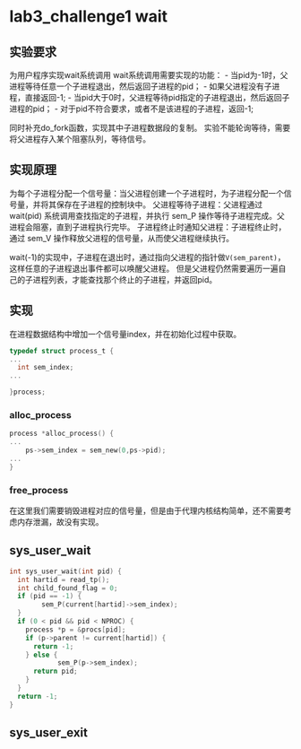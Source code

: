 # lab3_challenge1 wait

## 实验要求
为用户程序实现wait系统调用
wait系统调用需要实现的功能：
    - 当pid为-1时，父进程等待任意一个子进程退出，然后返回子进程的pid；
    - 如果父进程没有子进程，直接返回-1;
    - 当pid大于0时，父进程等待pid指定的子进程退出，然后返回子进程的pid；
    - 对于pid不符合要求，或者不是该进程的子进程，返回-1;

同时补充do_fork函数，实现其中子进程数据段的复制。
实验不能轮询等待，需要将父进程存入某个阻塞队列，等待信号。

## 实现原理
为每个子进程分配一个信号量：当父进程创建一个子进程时，为子进程分配一个信号量，并将其保存在子进程的控制块中。
父进程等待子进程：父进程通过 wait(pid) 系统调用查找指定的子进程，并执行 sem_P 操作等待子进程完成。父进程会阻塞，直到子进程执行完毕。
子进程终止时通知父进程：子进程终止时，通过 sem_V 操作释放父进程的信号量，从而使父进程继续执行。


wait(-1)的实现中，子进程在退出时，通过指向父进程的指针做`V(sem_parent)`，这样任意的子进程退出事件都可以唤醒父进程。
但是父进程仍然需要遍历一遍自己的子进程列表，才能查找那个终止的子进程，并返回pid。

## 实现

在进程数据结构中增加一个信号量index，并在初始化过程中获取。

```c
typedef struct process_t {
...
  int sem_index;
...

}process;
```

### alloc_process
```c
process *alloc_process() {
...
	ps->sem_index = sem_new(0,ps->pid);
...
}
```

### free_process
在这里我们需要销毁进程对应的信号量，但是由于代理内核结构简单，还不需要考虑内存泄漏，故没有实现。

## sys_user_wait
```c
int sys_user_wait(int pid) {
  int hartid = read_tp();
  int child_found_flag = 0;
  if (pid == -1) {
		sem_P(current[hartid]->sem_index);
  }
  if (0 < pid && pid < NPROC) {
    process *p = &procs[pid];
    if (p->parent != current[hartid]) {
      return -1;
    } else {
			sem_P(p->sem_index);
      return pid;
    }
  }
  return -1;
}

```

## sys_user_exit


